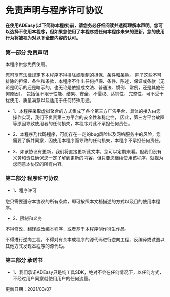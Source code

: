 # 免责声明与程序许可协议

**在使用ADEasy(以下简称本程序)前，请您务必仔细阅读并透彻理解本声明。您可以选择不使用本程序，但如果您使用了本程序或任何本程序未来的更新，您的使用行为将被视为对以下全部内容的认可。**

### 第一部分 免责声明

本程序供您免费使用。

您可享有法律规定下本程序不得排除或限制的担保、条件和条款。
除了这些不可排除的担保、条件和条款，本程序不作出任何担保、条件、陈述、保证或条款（无论是明示的还是暗示的，也无论是依据成文法、普通法、惯例、常例，还是其他任何原因），
包括但不限于性能、结果、安全、不侵权、适销性、完整性、可不受干扰使用、质量满意以及适用于任何特殊用途。

- 1、本程序采取虚拟聚合的方式集成了各个第三方广告平台，具体的接入由您操作实现，我们不负责第三方平台的安全性和稳定性，
因此，第三方平台故障等原因导致使用者的任何损失，本程序对此不承担任何责任。

- 2、本程序乃代码程序，可能存在一定的bug风险以及网络服务中的风险，您需要了解并同意，因使用本程序而导致的任何损失，本程序不承担任何责任。

- 3、如该协议有更新，我们将直接更新此文本，您可以定期来看。但我们没有义务和责任确保您一定了解到更新的内容，但只要您继续使用该程序，就视为您同意本协议的所有内容。

### 第二部分 程序许可协议

- 1、程序许可

您只需要遵守本协议的所有条款，即可按照本文档描述的方式以及目的使用本程序。

- 2、限制和义务

不得修改、翻译或改编本程序，或者基于本程序创作衍生作品。

不得进行逆向工程。不得对有关本成程序的源代码进行逆向工程、反编译或试图以其他方式发现本程序的源代码。

### 第三部分 承诺书
- 1、我们承诺ADEasy只是纯工具SDK，绝对不会在任何情况下，以任何方式，不经过用户同意就使用用户的任何流量。

更新日期：2021/03/07







